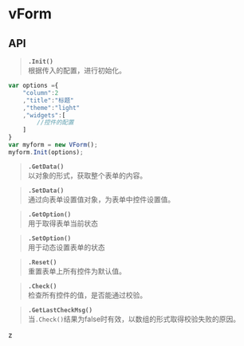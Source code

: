# vForm

## API
>**`.Init()`**  
>根据传入的配置，进行初始化。
```js
var options ={
    "column":2
    ,"title":"标题"
    ,"theme":"light"
    ,"widgets":[
        //控件的配置
    ]
}
var myform = new VForm();
myform.Init(options);
```

>**`.GetData()`**  
>以对象的形式，获取整个表单的内容。

>**`.SetData()`**  
>通过向表单设置值对象，为表单中控件设置值。

>**`.GetOption()`**  
>用于取得表单当前状态

>**`.SetOption()`**  
>用于动态设置表单的状态

>**`.Reset()`**  
>重置表单上所有控件为默认值。

>**`.Check()`**  
>检查所有控件的值，是否能通过校验。

>**`.GetLastCheckMsg()`**  
>当`.Check()`结果为false时有效，以数组的形式取得校验失败的原因。



  




z









